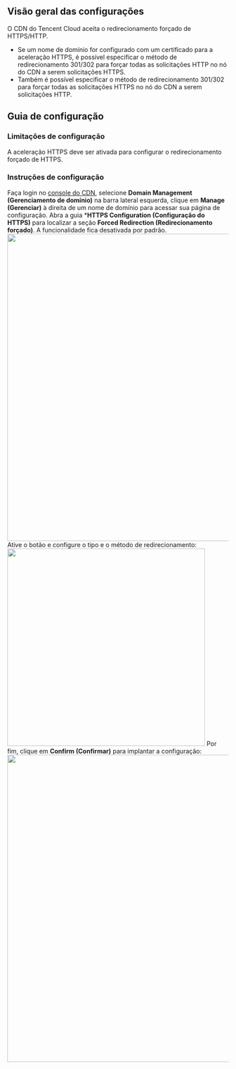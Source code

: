 ## Visão geral das configurações

O CDN do Tencent Cloud aceita o redirecionamento forçado de HTTPS/HTTP.

- Se um nome de domínio for configurado com um certificado para a aceleração HTTPS, é possível especificar o método de redirecionamento 301/302 para forçar todas as solicitações HTTP no nó do CDN a serem solicitações HTTPS.
- Também é possível especificar o método de redirecionamento 301/302 para forçar todas as solicitações HTTPS no nó do CDN a serem solicitações HTTP.

## Guia de configuração

### Limitações de configuração

A aceleração HTTPS deve ser ativada para configurar o redirecionamento forçado de HTTPS.

### Instruções de configuração

Faça login no [console do CDN](https://console.cloud.tencent.com/cdn), selecione **Domain Management (Gerenciamento de domínio)** na barra lateral esquerda, clique em **Manage (Gerenciar)** à direita de um nome de domínio para acessar sua página de configuração. Abra a guia ***HTTPS Configuration (Configuração do HTTPS)** para localizar a seção **Forced Redirection (Redirecionamento forçado)**. A funcionalidade fica desativada por padrão.
<img src="https://main.qcloudimg.com/raw/b11157d848d39d4e4bba540598f35eba.png" style="width:700px"/>
Ative o botão e configure o tipo e o método de redirecionamento:
<img src="https://main.qcloudimg.com/raw/731d7bcb51286683d259691178bf2b39.png" style="width:450px"/>
Por fim, clique em **Confirm (Confirmar)** para implantar a configuração:
<img src="https://main.qcloudimg.com/raw/2dcfbacf16b47fe600935f57aadd2e77.png" style="width:700px"/>

